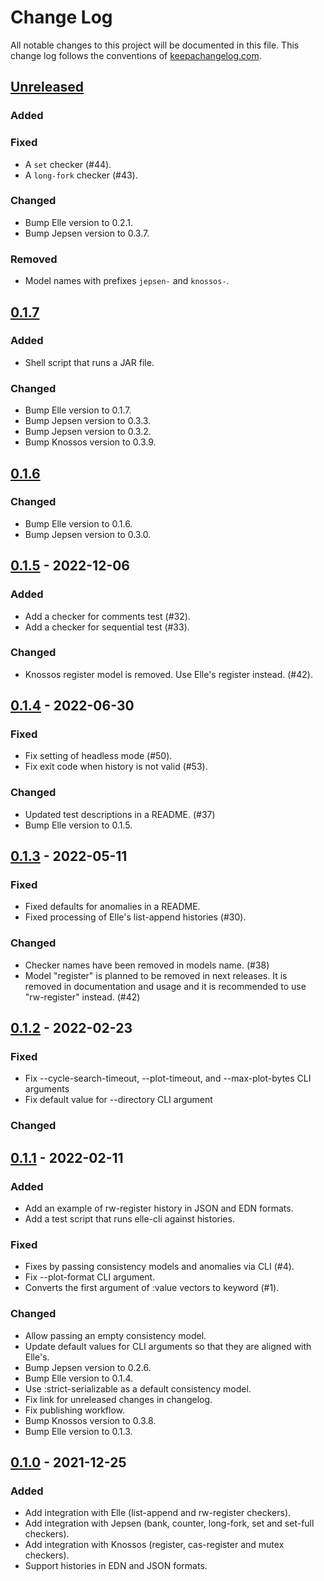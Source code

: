 # Change Log

All notable changes to this project will be documented in this file. This
change log follows the conventions of
[keepachangelog.com](https://keepachangelog.com/).

## [Unreleased]

[Unreleased]: https://github.com/ligurio/elle-cli/compare/0.1.7...HEAD

### Added

### Fixed

- A `set` checker (#44).
- A `long-fork` checker (#43).

### Changed

- Bump Elle version to 0.2.1.
- Bump Jepsen version to 0.3.7.

### Removed

- Model names with prefixes `jepsen-` and `knossos-`.

## [0.1.7]

[0.1.7]: https://github.com/ligurio/elle-cli/compare/0.1.6...0.1.7

### Added

- Shell script that runs a JAR file.

### Changed

- Bump Elle version to 0.1.7.
- Bump Jepsen version to 0.3.3.
- Bump Jepsen version to 0.3.2.
- Bump Knossos version to 0.3.9.

## [0.1.6]

[0.1.6]: https://github.com/ligurio/elle-cli/compare/0.1.5...0.1.6

### Changed

- Bump Elle version to 0.1.6.
- Bump Jepsen version to 0.3.0.

## [0.1.5] - 2022-12-06

[0.1.5]: https://github.com/ligurio/elle-cli/compare/0.1.4...0.1.5

### Added

- Add a checker for comments test (#32).
- Add a checker for sequential test (#33).

### Changed

- Knossos register model is removed. Use Elle's register instead. (#42).

## [0.1.4] - 2022-06-30

[0.1.4]: https://github.com/ligurio/elle-cli/compare/0.1.3...0.1.4

### Fixed

- Fix setting of headless mode (#50).
- Fix exit code when history is not valid (#53).

### Changed

- Updated test descriptions in a README. (#37)
- Bump Elle version to 0.1.5.

## [0.1.3] - 2022-05-11

[0.1.3]: https://github.com/ligurio/elle-cli/compare/0.1.2...0.1.3

### Fixed

- Fixed defaults for anomalies in a README.
- Fixed processing of Elle's list-append histories (#30).

### Changed

- Checker names have been removed in models name. (#38)
- Model "register" is planned to be removed in next releases. It is removed in
  documentation and usage and it is recommended to use "rw-register" instead. (#42)

## [0.1.2] - 2022-02-23

[0.1.2]: https://github.com/ligurio/elle-cli/compare/0.1.1...0.1.2

### Fixed

- Fix --cycle-search-timeout, --plot-timeout, and --max-plot-bytes CLI arguments
- Fix default value for --directory CLI argument

### Changed

## [0.1.1] - 2022-02-11

[0.1.1]: https://github.com/ligurio/elle-cli/compare/0.1.0...0.1.1

### Added

- Add an example of rw-register history in JSON and EDN formats.
- Add a test script that runs elle-cli against histories.

### Fixed

- Fixes by passing consistency models and anomalies via CLI (#4).
- Fix --plot-format CLI argument.
- Converts the first argument of :value vectors to keyword (#1).

### Changed

- Allow passing an empty consistency model.
- Update default values for CLI arguments so that they are aligned with Elle's.
- Bump Jepsen version to 0.2.6.
- Bump Elle version to 0.1.4.
- Use :strict-serializable as a default consistency model.
- Fix link for unreleased changes in changelog.
- Fix publishing workflow.
- Bump Knossos version to 0.3.8.
- Bump Elle version to 0.1.3.

## [0.1.0] - 2021-12-25

### Added

- Add integration with Elle (list-append and rw-register checkers).
- Add integration with Jepsen (bank, counter, long-fork, set and set-full checkers).
- Add integration with Knossos (register, cas-register and mutex checkers).
- Support histories in EDN and JSON formats.

[0.1.0]: https://github.com/ligurio/elle-cli/compare/dd0c1874...0.1.0
